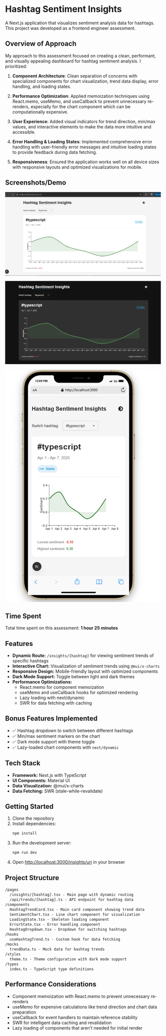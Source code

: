 # Hashtag Sentiment Insights

A Next.js application that visualizes sentiment analysis data for hashtags. This project was developed as a frontend engineer assessment.

## Overview of Approach

My approach to this assessment focused on creating a clean, performant, and visually appealing dashboard for hashtag sentiment analysis. I prioritized:

1. **Component Architecture**: Clean separation of concerns with specialized components for chart visualization, trend data display, error handling, and loading states.

2. **Performance Optimization**: Applied memoization techniques using React.memo, useMemo, and useCallback to prevent unnecessary re-renders, especially for the chart component which can be computationally expensive.

3. **User Experience**: Added visual indicators for trend direction, min/max values, and interactive elements to make the data more intuitive and accessible.

4. **Error Handling & Loading States**: Implemented comprehensive error handling with user-friendly error messages and intuitive loading states to provide feedback during data fetching.

5. **Responsiveness**: Ensured the application works well on all device sizes with responsive layouts and optimized visualizations for mobile.

## Screenshots/Demo

![Screenshot of Main Dashboard](screenshots/desktop.png)

![Screenshot of Dark Mode](screenshots/dark-mode.png)

![Screenshot of Mobile View](screenshots/mobile-view.png)

## Time Spent

Total time spent on this assessment: **1 hour 25 minutes**



## Features

- **Dynamic Route:** `/insights/[hashtag]` for viewing sentiment trends of specific hashtags
- **Interactive Chart:** Visualization of sentiment trends using `@mui/x-charts`
- **Responsive Design:** Mobile-friendly layout with optimized components
- **Dark Mode Support:** Toggle between light and dark themes
- **Performance Optimizations:**
  - React.memo for component memoization
  - useMemo and useCallback hooks for optimized rendering
  - Lazy loading with next/dynamic
  - SWR for data fetching with caching

## Bonus Features Implemented

- ✅ Hashtag dropdown to switch between different hashtags
- ✅ Min/max sentiment markers on the chart
- ✅ Dark mode support with theme toggle
- ✅ Lazy-loaded chart components with `next/dynamic`

## Tech Stack

- **Framework:** Next.js with TypeScript
- **UI Components:** Material UI
- **Data Visualization:** @mui/x-charts
- **Data Fetching:** SWR (stale-while-revalidate)

## Getting Started

1. Clone the repository
2. Install dependencies:
   ```bash
   npm install
   ```
3. Run the development server:
   ```bash
   npm run dev
   ```
4. Open [http://localhost:3000/insights/uri](http://localhost:3000/insights/uri) in your browser

## Project Structure

```
/pages
  /insights/[hashtag].tsx - Main page with dynamic routing
  /api/trends/[hashtag].ts - API endpoint for hashtag data
/components
  HashtagTrendCard.tsx - Main card component showing trend data
  SentimentChart.tsx - Line chart component for visualization
  LoadingState.tsx - Skeleton loading component
  ErrorState.tsx - Error handling component
  HashtagDropdown.tsx - Dropdown for switching hashtags
/hooks
  useHashtagTrend.ts - Custom hook for data fetching
/mocks
  trendData.ts - Mock data for hashtag trends
/styles
  theme.ts - Theme configuration with dark mode support
/types
  index.ts - TypeScript type definitions
```

## Performance Considerations

- Component memoization with React.memo to prevent unnecessary re-renders
- useMemo for expensive calculations like trend direction and chart data preparation
- useCallback for event handlers to maintain reference stability
- SWR for intelligent data caching and revalidation
- Lazy loading of components that aren't needed for initial render